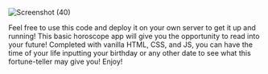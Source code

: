 
![Screenshot (40)](https://user-images.githubusercontent.com/96151200/171790171-742e3d16-adbe-438f-a545-04093f969f09.png)


Feel free to use this code and deploy it on your own server to get it up and running!
This basic horoscope app will give you the opportunity to read into your future!
Completed with vanilla HTML, CSS, and JS, you can have the time of your life inputting your birthday or 
any other date to see what this fortune-teller may give you!
Enjoy!

